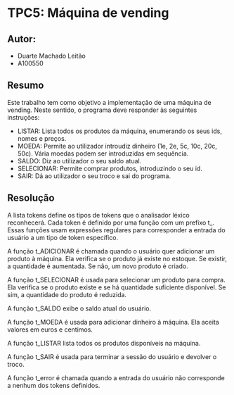 # TPC5: Máquina de vending

## Autor: 

- Duarte Machado Leitão
- A100550

## Resumo

Este trabalho tem como objetivo a implementação de uma máquina de vending. Neste sentido, o programa deve responder às seguintes instruções:
- LISTAR: Lista todos os produtos da máquina, enumerando os seus ids, nomes e preços.
- MOEDA: Permite ao utilizador introudiz dinheiro (1e, 2e, 5c, 10c, 20c, 50c). Vária moedas podem ser introduzidas em sequência.
- SALDO: Diz ao utilizador o seu saldo atual.
- SELECIONAR: Permite comprar produtos, introduzindo o seu id.
- SAIR: Dá ao utilizador o seu troco e sai do programa.

## Resolução

A lista tokens define os tipos de tokens que o analisador léxico reconhecerá. Cada token é definido por uma função com um prefixo t_. Essas funções usam expressões regulares para corresponder a entrada do usuário a um tipo de token específico.

A função t_ADICIONAR é chamada quando o usuário quer adicionar um produto à máquina. Ela verifica se o produto já existe no estoque. Se existir, a quantidade é aumentada. Se não, um novo produto é criado.

A função t_SELECIONAR é usada para selecionar um produto para compra. Ela verifica se o produto existe e se há quantidade suficiente disponível. Se sim, a quantidade do produto é reduzida.

A função t_SALDO exibe o saldo atual do usuário.

A função t_MOEDA é usada para adicionar dinheiro à máquina. Ela aceita valores em euros e centimos.

A função t_LISTAR lista todos os produtos disponíveis na máquina.

A função t_SAIR é usada para terminar a sessão do usuário e devolver o troco.

A função t_error é chamada quando a entrada do usuário não corresponde a nenhum dos tokens definidos.